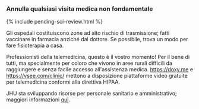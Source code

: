 ### Annulla qualsiasi visita medica non fondamentale

{% include pending-sci-review.html %}

Gli ospedali costituiscono zone ad alto rischio di trasmissione; fatti vaccinare in farmacia anziché dal dottore. Se possibile, trova un modo per fare fisioterapia a casa.

Professionisti della telemedicina, questo è il vostro momento! Per il bene di tutti, ma specialmente per coloro che vivono in aree rurali difficili da raggiungere e senza facile accesso all'assistenza medica. https://doxy.me e https://vsee.com/clinic/ mettono a disposizione piattaforme video gratuite per telemedicina conformi alla direttiva HIPAA.

JHU sta sviluppando risorse per personale sanitario e amministrativo; maggiori informazioni [qui](https://www.cbsnews.com/news/coronavirus-containment-dr-jon-lapook-60-minutes-2020-03-08/).

